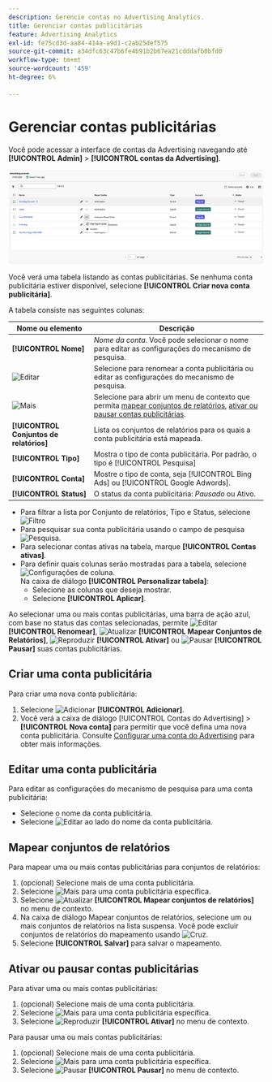 ```yaml
---
description: Gerencie contas no Advertising Analytics.
title: Gerenciar contas publicitárias
feature: Advertising Analytics
exl-id: fe75cd3d-aa84-414a-a9d1-c2ab25def575
source-git-commit: a34dfc63c47b6fe4b91b2b67ea21cdddafb0bfd0
workflow-type: tm+mt
source-wordcount: '459'
ht-degree: 6%

---
```


# Gerenciar contas publicitárias

Você pode acessar a interface de contas da Advertising navegando até **[!UICONTROL Admin]** > **[!UICONTROL contas da Advertising]**.

![Contas do Advertising](assets/manage-ad-accounts.png)

Você verá uma tabela listando as contas publicitárias. Se nenhuma conta publicitária estiver disponível, selecione **[!UICONTROL Criar nova conta publicitária]**.

A tabela consiste nas seguintes colunas:

| Nome ou elemento | Descrição |
|---|---|
| **[!UICONTROL Nome]** | *Nome da conta*. Você pode selecionar o nome para editar as configurações do mecanismo de pesquisa. |
| ![Editar](https://spectrum.adobe.com/static/icons/workflow_18/Smock_Edit_18_N.svg) | Selecione para renomear a conta publicitária ou editar as configurações do mecanismo de pesquisa. |
| ![Mais](https://spectrum.adobe.com/static/icons/workflow_18/Smock_More_18_N.svg) | Selecione para abrir um menu de contexto que permita [mapear conjuntos de relatórios](#map-reporting-suites), [ativar ou pausar contas publicitárias](#activate-or-pause-advertising-accounts). |
| **[!UICONTROL Conjuntos de relatórios]** | Lista os conjuntos de relatórios para os quais a conta publicitária está mapeada. |
| **[!UICONTROL Tipo]** | Mostra o tipo de conta publicitária. Por padrão, o tipo é [!UICONTROL Pesquisa] |
| **[!UICONTROL Conta]** | Mostre o tipo de conta, seja [!UICONTROL Bing Ads] ou [!UICONTROL Google Adwords]. |
| **[!UICONTROL Status]** | O status da conta publicitária: *Pausado* ou Ativo. |


- Para filtrar a lista por Conjunto de relatórios, Tipo e Status, selecione ![Filtro](https://spectrum.adobe.com/static/icons/workflow_18/Smock_Filter_18_N.svg)
- Para pesquisar sua conta publicitária usando o campo de pesquisa ![Pesquisa](https://spectrum.adobe.com/static/icons/workflow_18/Smock_Search_18_N.svg).
- Para selecionar contas ativas na tabela, marque **[!UICONTROL Contas ativas]**.
- Para definir quais colunas serão mostradas para a tabela, selecione ![Configurações de coluna](https://spectrum.adobe.com/static/icons/workflow_18/Smock_ColumnSettings_18_N.svg). <br/>Na caixa de diálogo **[!UICONTROL Personalizar tabela]**:
   - Selecione as colunas que deseja mostrar.
   - Selecione **[!UICONTROL Aplicar]**.

Ao selecionar uma ou mais contas publicitárias, uma barra de ação azul, com base no status das contas selecionadas, permite ![Editar](https://spectrum.adobe.com/static/icons/workflow_18/Smock_Edit_18_N.svg) **[!UICONTROL Renomear]**, ![Atualizar](https://spectrum.adobe.com/static/icons/workflow_18/Smock_Refresh_18_N.svg) **[!UICONTROL Mapear Conjuntos de Relatórios]**, ![Reproduzir](https://spectrum.adobe.com/static/icons/workflow_18/Smock_Play_18_N.svg) **[!UICONTROL Ativar]** ou ![Pausar](https://spectrum.adobe.com/static/icons/workflow_18/Smock_Pause_18_N.svg) **[!UICONTROL Pausar]** suas contas publicitárias.

## Criar uma conta publicitária

Para criar uma nova conta publicitária:

1. Selecione ![Adicionar](https://spectrum.adobe.com/static/icons/workflow_18/Smock_AddCircle_18_N.svg) **[!UICONTROL Adicionar]**.
1. Você verá a caixa de diálogo [!UICONTROL Contas do Advertising] > **[!UICONTROL Nova conta]** para permitir que você defina uma nova conta publicitária. Consulte [Configurar uma conta do Advertising](aa-create-ad-account.md) para obter mais informações.


## Editar uma conta publicitária

Para editar as configurações do mecanismo de pesquisa para uma conta publicitária:

- Selecione o nome da conta publicitária.
- Selecione ![Editar](https://spectrum.adobe.com/static/icons/workflow_18/Smock_Edit_18_N.svg) ao lado do nome da conta publicitária.

## Mapear conjuntos de relatórios

Para mapear uma ou mais contas publicitárias para conjuntos de relatórios:

1. (opcional) Selecione mais de uma conta publicitária.
1. Selecione ![Mais](https://spectrum.adobe.com/static/icons/workflow_18/Smock_More_18_N.svg) para uma conta publicitária específica.
1. Selecione ![Atualizar](https://spectrum.adobe.com/static/icons/workflow_18/Smock_Refresh_18_N.svg) **[!UICONTROL Mapear conjuntos de relatórios]** no menu de contexto.
1. Na caixa de diálogo Mapear conjuntos de relatórios, selecione um ou mais conjuntos de relatórios na lista suspensa. Você pode excluir conjuntos de relatórios do mapeamento usando ![Cruz](https://spectrum.adobe.com/static/icons/ui_18/CrossSize400.svg).
1. Selecione **[!UICONTROL Salvar]** para salvar o mapeamento.


## Ativar ou pausar contas publicitárias

Para ativar uma ou mais contas publicitárias:

1. (opcional) Selecione mais de uma conta publicitária.
1. Selecione ![Mais](https://spectrum.adobe.com/static/icons/workflow_18/Smock_More_18_N.svg) para uma conta publicitária específica.
1. Selecione ![Reproduzir](https://spectrum.adobe.com/static/icons/workflow_18/Smock_Play_18_N.svg) **[!UICONTROL Ativar]** no menu de contexto.

Para pausar uma ou mais contas publicitárias:

1. (opcional) Selecione mais de uma conta publicitária.
1. Selecione ![Mais](https://spectrum.adobe.com/static/icons/workflow_18/Smock_More_18_N.svg) para uma conta publicitária específica.
1. Selecione ![Pausar](https://spectrum.adobe.com/static/icons/workflow_18/Smock_Pause_18_N.svg) **[!UICONTROL Pausar]** no menu de contexto.

